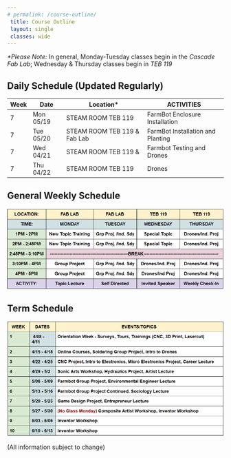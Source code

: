 ```yaml
---
# permalink: /course-outline/
 title: Course Outline
 layout: single
 classes: wide
---
```


_*Please Note:_ In general, Monday-Tuesday classes begin in the _Cascade Fab Lab_; Wednesday & Thursday classes begin in _TEB 119_

<h2>Daily Schedule (Updated Regularly)</h2>

|Week|Date   |Location*|	     ACTIVITIES       |
|----|--------|------|-----------------------------|
7 | Mon  05/19 | STEAM ROOM TEB 119 | FarmBot Enclosure Installation
7 | Tue  05/20 | STEAM ROOM TEB 119 & Fab Lab | FarmBot Installation and Planting
7 | Wed  04/21	| STEAM ROOM TEB 119 &| Farmbot Testing and Drones
7 | Thu 04/22   | STEAM ROOM TEB 119| Drones

<!-- 1 | Mon  04/08 |	Cascade Fab Lab | 
1 | Tue  04/09 | Cascade Fab Lab | 
1 | Wed  04/10	| TEB 119 | 
1 | Thu 04/11   |	TEB 119 | 
-->

<p align="center">

<h2> General Weekly Schedule </h2>
<img width="600" src="/assets/SWEP/WeeklySchedule_V1.PNG">


<h2> Term Schedule </h2>
<img width ="600" src= "/assets/SWEP/TermSchedule_V1.PNG">
</p>
(All information subject to change)
